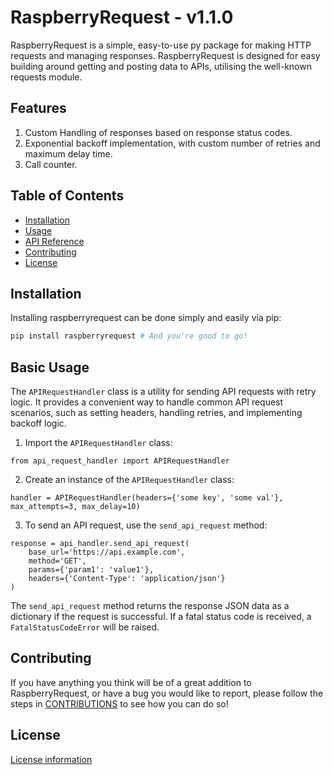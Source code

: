 # RaspberryRequest - v1.1.0

RaspberryRequest is a simple, easy-to-use py package for making HTTP requests and managing responses. RaspberryRequest is designed for easy building around getting and posting data to APIs, utilising the well-known requests module.

## **Features**

1. Custom Handling of responses based on response status codes.
2. Exponential backoff implementation, with custom number of retries and maximum delay time.
3. Call counter.

## Table of Contents

- [Installation](#installation)
- [Usage](#usage)
- [API Reference](#api-reference)
- [Contributing](#contributing)
- [License](#license)

## Installation

Installing raspberryrequest can be done simply and easily via pip:

```python
pip install raspberryrequest # And you're good to go!
```

## Basic Usage

The `APIRequestHandler` class is a utility for sending API requests with retry logic. It provides a convenient way to handle common API request scenarios, such as setting headers, handling retries, and implementing backoff logic.

1. Import the `APIRequestHandler` class:

`from api_request_handler import APIRequestHandler`

2. Create an instance of the `APIRequestHandler` class:

```
handler = APIRequestHandler(headers={'some key', 'some val'}, max_attempts=3, max_delay=10)
```

3. To send an API request, use the `send_api_request` method:

```
response = api_handler.send_api_request(
    base_url='https://api.example.com',
    method='GET',
    params={'param1': 'value1'},
    headers={'Content-Type': 'application/json'}
)
```

The `send_api_request` method returns the response JSON data as a dictionary if the request is successful. If a fatal status code is received, a `FatalStatusCodeError` will be raised.

## Contributing

If you have anything you think will be of a great addition to RaspberryRequest, or have a bug you would like to report, please follow the steps in [CONTRIBUTIONS](CONTRIBUTIONS.md) to see how you can do so!

## License
[License information](LICENSE.md)
